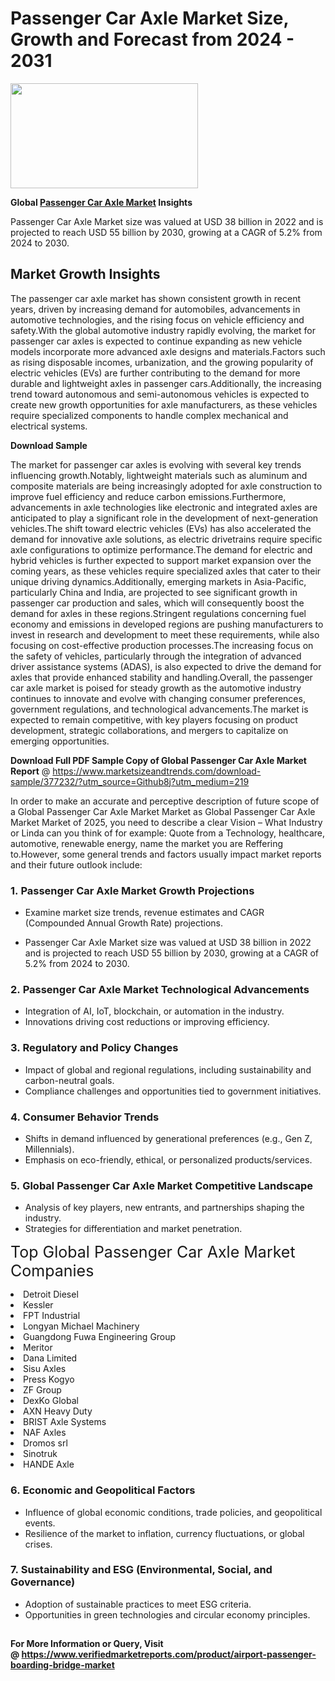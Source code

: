 <H1>Passenger Car Axle Market Size, Growth and Forecast from 2024 - 2031</H1><img class="aligncenter size-medium wp-image-584254" src="https://thirdeyenews.in/wp-content/uploads/2024/09/Global-Market-Research-300x168.jpeg" alt="" width="300" height="168" /><p><strong>Global&nbsp;<a href="https://www.marketsizeandtrends.com/download-sample/377232/?utm_source=Github8j?utm_medium=219">Passenger Car Axle Market</a> Insights</strong></p><p>Passenger Car Axle Market size was valued at USD 38 billion in 2022 and is projected to reach USD 55 billion by 2030, growing at a CAGR of 5.2% from 2024 to 2030.</p><p><h2>Market Growth Insights</h2> <p>The passenger car axle market has shown consistent growth in recent years, driven by increasing demand for automobiles, advancements in automotive technologies, and the rising focus on vehicle efficiency and safety.With the global automotive industry rapidly evolving, the market for passenger car axles is expected to continue expanding as new vehicle models incorporate more advanced axle designs and materials.Factors such as rising disposable incomes, urbanization, and the growing popularity of electric vehicles (EVs) are further contributing to the demand for more durable and lightweight axles in passenger cars.Additionally, the increasing trend toward autonomous and semi-autonomous vehicles is expected to create new growth opportunities for axle manufacturers, as these vehicles require specialized components to handle complex mechanical and electrical systems.</p> <p><strong>Download Sample</strong></p> <p>The market for passenger car axles is evolving with several key trends influencing growth.Notably, lightweight materials such as aluminum and composite materials are being increasingly adopted for axle construction to improve fuel efficiency and reduce carbon emissions.Furthermore, advancements in axle technologies like electronic and integrated axles are anticipated to play a significant role in the development of next-generation vehicles.The shift toward electric vehicles (EVs) has also accelerated the demand for innovative axle solutions, as electric drivetrains require specific axle configurations to optimize performance.The demand for electric and hybrid vehicles is further expected to support market expansion over the coming years, as these vehicles require specialized axles that cater to their unique driving dynamics.Additionally, emerging markets in Asia-Pacific, particularly China and India, are projected to see significant growth in passenger car production and sales, which will consequently boost the demand for axles in these regions.Stringent regulations concerning fuel economy and emissions in developed regions are pushing manufacturers to invest in research and development to meet these requirements, while also focusing on cost-effective production processes.The increasing focus on the safety of vehicles, particularly through the integration of advanced driver assistance systems (ADAS), is also expected to drive the demand for axles that provide enhanced stability and handling.Overall, the passenger car axle market is poised for steady growth as the automotive industry continues to innovate and evolve with changing consumer preferences, government regulations, and technological advancements.The market is expected to remain competitive, with key players focusing on product development, strategic collaborations, and mergers to capitalize on emerging opportunities.<p><span class=""><strong>Download Full PDF Sample Copy of Global Passenger Car Axle Market Report</strong> @ <a href="https://www.marketsizeandtrends.com/download-sample/377232/?utm_source=Github8j?utm_medium=219" target="_blank">https://www.marketsizeandtrends.com/download-sample/377232/?utm_source=Github8j?utm_medium=219</a></span></p><p>In order to make an accurate and perceptive description of future scope of a Global&nbsp;Passenger Car Axle Market Market as Global&nbsp;Passenger Car Axle Market Market of 2025, you need to describe a clear Vision &ndash; What Industry or Linda can you think of for example: Quote from a Technology, healthcare, automotive, renewable energy, name the market you are Reffering to.However, some general trends and factors usually impact market reports and their future outlook include:</p><h3>1.&nbsp;<strong>Passenger Car Axle Market Growth Projections</strong></h3><ul><li>Examine market size trends, revenue estimates and CAGR (Compounded Annual Growth Rate) projections.</li><li><p>Passenger Car Axle Market size was valued at USD 38 billion in 2022 and is projected to reach USD 55 billion by 2030, growing at a CAGR of 5.2% from 2024 to 2030.</p></li></ul><h3>2.&nbsp;<strong>Passenger Car Axle Market Technological Advancements</strong></h3><ul><li>Integration of AI, IoT, blockchain, or automation in the industry.</li><li>Innovations driving cost reductions or improving efficiency.</li></ul><h3>3.&nbsp;<strong>Regulatory and Policy Changes</strong></h3><ul><li>Impact of global and regional regulations, including sustainability and carbon-neutral goals.</li><li>Compliance challenges and opportunities tied to government initiatives.</li></ul><h3>4.&nbsp;<strong>Consumer Behavior Trends</strong></h3><ul><li>Shifts in demand influenced by generational preferences (e.g., Gen Z, Millennials).</li><li>Emphasis on eco-friendly, ethical, or personalized products/services.</li></ul><h3>5.&nbsp;<strong>Global Passenger Car Axle Market Competitive Landscape</strong></h3><ul><li>Analysis of key players, new entrants, and partnerships shaping the industry.</li><li>Strategies for differentiation and market penetration.</li></ul><p data-pm-slice="1 1 []"><span style="color: inherit; font-family: inherit; font-size: 25px;">Top Global Passenger Car Axle Market Companies</span></p><div class="" data-test-id=""><p><li>Detroit Diesel</li><li> Kessler</li><li> FPT Industrial</li><li> Longyan Michael Machinery</li><li> Guangdong Fuwa Engineering Group</li><li> Meritor</li><li> Dana Limited</li><li> Sisu Axles</li><li> Press Kogyo</li><li> ZF Group</li><li> DexKo Global</li><li> AXN Heavy Duty</li><li> BRIST Axle Systems</li><li> NAF Axles</li><li> Dromos srl</li><li> Sinotruk</li><li> HANDE Axle</li></p></div><h3>6.&nbsp;<strong>Economic and Geopolitical Factors</strong></h3><ul><li>Influence of global economic conditions, trade policies, and geopolitical events.</li><li>Resilience of the market to inflation, currency fluctuations, or global crises.</li></ul><h3>7.&nbsp;<strong>Sustainability and ESG (Environmental, Social, and Governance)</strong></h3><ul><li>Adoption of sustainable practices to meet ESG criteria.</li><li>Opportunities in green technologies and circular economy principles.</li></ul><h2><strong style="font-size: 14px;">For More Information or Query, Visit @&nbsp;</strong><a style="background-color: #ffffff; font-size: 14px;" href="https://www.marketsizeandtrends.com/report/passenger-car-axle-market/" target="_blank">https://www.verifiedmarketreports.com/product/airport-passenger-boarding-bridge-market</a></h2>